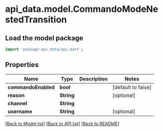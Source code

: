 # api_data.model.CommandoModeNestedTransition

## Load the model package
```dart
import 'package:api_data/api.dart';
```

## Properties
Name | Type | Description | Notes
------------ | ------------- | ------------- | -------------
**commandoEnabled** | **bool** |  | [default to false]
**reason** | **String** |  | [optional] 
**channel** | **String** |  | 
**username** | **String** |  | [optional] 

[[Back to Model list]](../README.md#documentation-for-models) [[Back to API list]](../README.md#documentation-for-api-endpoints) [[Back to README]](../README.md)


